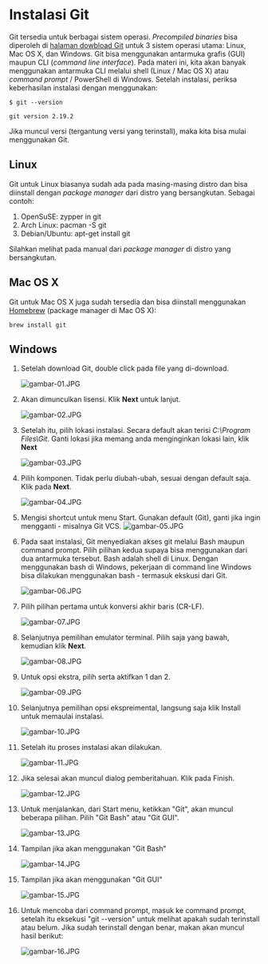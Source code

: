  # Instalasi Git

Git tersedia untuk berbagai sistem operasi. *Precompiled binaries* bisa diperoleh di [halaman dowbload Git](https://git-scm.com/downloads) untuk 3 sistem operasi utama: Linux, Mac OS X, dan Windows. Git bisa menggunakan antarmuka grafis (GUI) maupun CLI (*command line interface*). Pada materi ini, kita akan banyak menggunakan antarmuka CLI melalui shell (Linux / Mac OS X) atau *command prompt* / PowerShell di Windows. Setelah instalasi, periksa keberhasilan instalasi dengan menggunakan:

```
$ git --version

git version 2.19.2
```
Jika muncul versi (tergantung versi yang terinstall), maka kita bisa mulai menggunakan Git.

## Linux
Git untuk Linux biasanya sudah ada pada masing-masing distro dan bisa diinstall dengan *package manager* dari distro yang bersangkutan. Sebagai contoh:

1. OpenSuSE: zypper in git
2. Arch Linux: pacman -S git
3. Debian/Ubuntu: apt-get install git

Silahkan melihat pada manual dari *package manager* di distro yang bersangkutan.
## Mac OS X
Git untuk Mac OS X juga sudah tersedia dan bisa diinstall menggunakan [Homebrew](https://brew.sh/) (package manager di Mac OS X):
```
brew install git
```
## Windows
1. Setelah download Git, double click pada file yang di-download. 
   
   ![gambar-01.JPG]( https://github.com/kareeems/tekn-cloud-computing/blob/main/minggu-01/gambar-01.JPG )

2. Akan dimunculkan lisensi. Klik **Next** untuk lanjut.
   
   ![gambar-02.JPG](https://github.com/kareeems/tekn-cloud-computing/blob/main/minggu-01/gambar-02.JPG)

3. Setelah itu, pilih lokasi instalasi. Secara default akan terisi *C:\Program Files\Git*. Ganti lokasi jika memang anda menginginkan lokasi lain, klik **Next**
   
   ![gambar-03.JPG](https://github.com/kareeems/tekn-cloud-computing/blob/main/minggu-01/gambar-03.JPG)

4. Pilih komponen. Tidak perlu diubah-ubah, sesuai dengan default saja. Klik pada **Next**.
   
   ![gambar-04.JPG](https://github.com/kareeems/tekn-cloud-computing/blob/main/minggu-01/gambar-04.JPG)
   
5. Mengisi shortcut untuk menu Start. Gunakan default (Git), ganti jika ingin mengganti - misalnya Git VCS.
   ![gambar-05.JPG](https://github.com/kareeems/tekn-cloud-computing/blob/main/minggu-01/gambar-05.JPG)

6. Pada saat instalasi, Git menyediakan akses git melalui Bash maupun command prompt. Pilih pilihan kedua supaya bisa menggunakan dari dua antarmuka tersebut. Bash adalah shell di Linux. Dengan menggunakan bash di Windows, pekerjaan di command line Windows bisa dilakukan menggunakan bash - termasuk ekskusi dari Git.
   
   ![gambar-06.JPG](https://github.com/kareeems/tekn-cloud-computing/blob/main/minggu-01/gambar-06.JPG)

7. Pilih pilihan pertama untuk konversi akhir baris (CR-LF).
   
   ![gambar-07.JPG](https://github.com/kareeems/tekn-cloud-computing/blob/main/minggu-01/gambar-07.JPG)

8. Selanjutnya pemilihan emulator terminal. Pilih saja yang bawah, kemudian klik **Next**.
   
   ![gambar-08.JPG](https://github.com/kareeems/tekn-cloud-computing/blob/main/minggu-01/gambar-08.JPG)

9. Untuk opsi ekstra, pilih serta aktifkan 1 dan 2.
    
    ![gambar-09.JPG](https://github.com/kareeems/tekn-cloud-computing/blob/main/minggu-01/gambar-09.JPG)

10. Selanjutnya pemilihan opsi ekspreimental, langsung saja klik Install untuk memaulai instalasi.
    
    ![gambar-10.JPG](https://github.com/kareeems/tekn-cloud-computing/blob/main/minggu-01/gambar-10.JPG)

11. Setelah itu proses instalasi akan dilakukan.
    
    ![gambar-11.JPG](https://github.com/kareeems/tekn-cloud-computing/blob/main/minggu-01/gambar-11.JPG)

12. Jika selesai akan muncul dialog pemberitahuan. Klik pada Finish.
    
    ![gambar-12.JPG](https://github.com/kareeems/tekn-cloud-computing/blob/main/minggu-01/gambar-12.JPG)

13. Untuk menjalankan, dari Start menu, ketikkan "Git", akan muncul beberapa pilihan. Pilih "Git Bash" atau "Git GUI".
    
    ![gambar-13.JPG](https://github.com/kareeems/tekn-cloud-computing/blob/main/minggu-01/gambar-13.jpg)

14. Tampilan jika akan menggunakan "Git Bash"
    
    ![gambar-14.JPG](https://github.com/kareeems/tekn-cloud-computing/blob/main/minggu-01/gambar-14.jpg)

15. Tampilan jika akan menggunakan "Git GUI"
    
    ![gambar-15.JPG](https://github.com/kareeems/tekn-cloud-computing/blob/main/minggu-01/gambar-15.jpg)

16. Untuk mencoba dari command prompt, masuk ke command prompt, setelah itu eksekusi "git --version" untuk melihat apakah sudah terinstall atau belum. Jika sudah terinstall dengan benar, makan akan muncul hasil berikut:
    
    ![gambar-16.JPG](https://github.com/kareeems/tekn-cloud-computing/blob/main/minggu-01/gambar-16.jpg)
    
